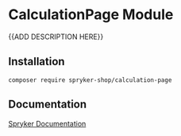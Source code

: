 # CalculationPage Module

{{ADD DESCRIPTION HERE}}

## Installation

```
composer require spryker-shop/calculation-page
```

## Documentation

[Spryker Documentation](https://academy.spryker.com)
